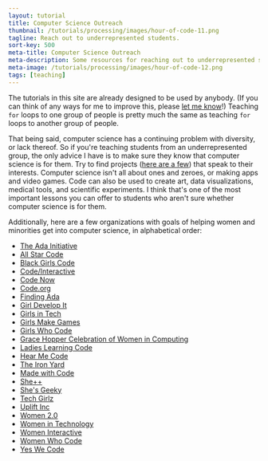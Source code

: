 ```yaml
---
layout: tutorial
title: Computer Science Outreach
thumbnail: /tutorials/processing/images/hour-of-code-11.png
tagline: Reach out to underrepresented students.
sort-key: 500
meta-title: Computer Science Outreach
meta-description: Some resources for reaching out to underrepresented students.
meta-image: /tutorials/processing/images/hour-of-code-12.png
tags: [teaching]
---
```


The tutorials in this site are already designed to be used by anybody. (If you can think of any ways for me to improve this, please [let me know](/about/contact)!) Teaching `for` loops to one group of people is pretty much the same as teaching `for` loops to another group of people.

That being said, computer science has a continuing problem with diversity, or lack thereof. So if you're teaching students from an underrepresented group, the only advice I have is to make sure they know that computer science is for them. Try to find projects ([here are a few](/gallery/links)) that speak to their interests. Computer science isn't all about ones and zeroes, or making apps and video games. Code can also be used to create art, data visualizations, medical tools, and scientific experiments. I think that's one of the most important lessons you can offer to students who aren't sure whether computer science is for them.

Additionally, here are a few organizations with goals of helping women and minorities get into computer science, in alphabetical order:

- [The Ada Initiative](https://adainitiative.org/)
- [All Star Code](http://www.allstarcode.org/)
- [Black Girls Code](http://www.blackgirlscode.com/)
- [Code/Interactive](http://www.weare.ci/)
- [Code Now](https://www.codenow.org/)
- [Code.org](https://code.org/diversity)
- [Finding Ada](http://findingada.com/)
- [Girl Develop It](https://www.girldevelopit.com/)
- [Girls in Tech](http://girlsintech.org/)
- [Girls Make Games](http://girlsmakegames.com/)
- [Girls Who Code](https://girlswhocode.com/)
- [Grace Hopper Celebration of Women in Computing](http://ghc.anitaborg.org/)
- [Ladies Learning Code](http://ladieslearningcode.com/)
- [Hear Me Code](http://hearmecode.com/)
- [The Iron Yard](https://www.theironyard.com/)
- [Made with Code](https://www.madewithcode.com/)
- [She++](http://sheplusplus.org/)
- [She's Geeky](http://shesgeeky.org/)
- [Tech Girlz](http://www.techgirlz.org/)
- [Uplift Inc](http://www.upliftdc.org/)
- [Women 2.0](http://women2.com/)
- [Women in Technology](http://www.womenintechnology.org/)
- [Women Interactive](http://womeninteractive.net/)
- [Women Who Code](https://www.womenwhocode.com/)
- [Yes We Code](http://www.yeswecode.org/)

